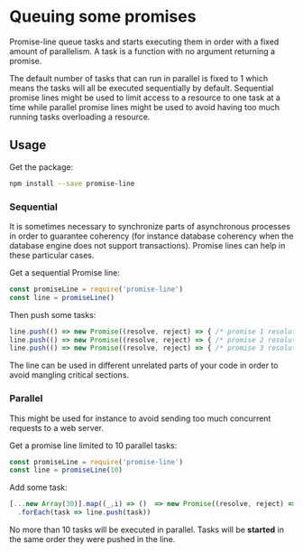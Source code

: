 # Queuing some promises

Promise-line queue tasks and starts executing them in order with a fixed amount of parallelism.
A task is a function with no argument returning a promise.

The default number of tasks that can run in parallel is fixed to 1 which means the tasks will all be executed sequentially by default.
Sequential promise lines might be used to limit access to a resource to one task at a time while parallel promise lines might be used to avoid having too much running tasks overloading a resource.

## Usage

Get the package:

```bash
npm install --save promise-line
```

### Sequential

It is sometimes necessary to synchronize parts of asynchronous processes in order to guarantee coherency (for instance database coherency when the database engine does not support transactions).
Promise lines can help in these particular cases.

Get a sequential Promise line:

```javascript
const promiseLine = require('promise-line')
const line = promiseLine()
```

Then push some tasks:

```javascript
line.push(() => new Promise((resolve, reject) => { /* promise 1 resolution */ }))
line.push(() => new Promise((resolve, reject) => { /* promise 2 resolution */ }))
line.push(() => new Promise((resolve, reject) => { /* promise 3 resolution */ }))
```

The line can be used in different unrelated parts of your code in order to avoid mangling critical sections.

### Parallel

This might be used for instance to avoid sending too much concurrent requests to a web server.

Get a promise line limited to 10 parallel tasks:

```javascript
const promiseLine = require('promise-line')
const line = promiseLine(10)
```

Add some task:

```javascript
[...new Array(30)].map((_,i) => ()  => new Promise((resolve, reject) => { /* promise i resolution */ }))
  .forEach(task => line.push(task))
```

No more than 10 tasks will be executed in parallel.
Tasks will be **started** in the same order they were pushed in the line.
